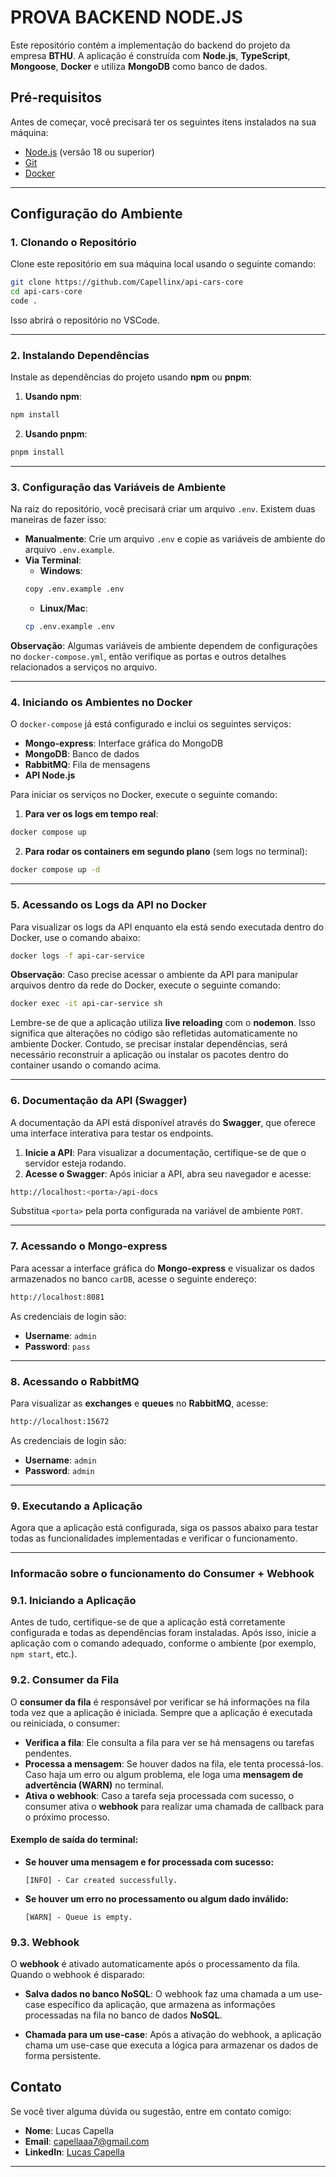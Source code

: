 
# PROVA BACKEND NODE.JS

Este repositório contém a implementação do backend do projeto da empresa **BTHU**. A aplicação é construída com **Node.js**, **TypeScript**, **Mongoose**, **Docker** e utiliza **MongoDB** como banco de dados.

## Pré-requisitos

Antes de começar, você precisará ter os seguintes itens instalados na sua máquina:

- [Node.js](https://nodejs.org/) (versão 18 ou superior)
- [Git](https://git-scm.com/)
- [Docker](https://www.docker.com/)

---

## Configuração do Ambiente

### 1. Clonando o Repositório

Clone este repositório em sua máquina local usando o seguinte comando:

```bash
git clone https://github.com/Capellinx/api-cars-core
cd api-cars-core
code .
```

Isso abrirá o repositório no VSCode.

---

### 2. Instalando Dependências

Instale as dependências do projeto usando **npm** ou **pnpm**:

1. **Usando npm**:
```bash
npm install
```

2. **Usando pnpm**:
```bash
pnpm install
```

---

### 3. Configuração das Variáveis de Ambiente

Na raiz do repositório, você precisará criar um arquivo `.env`. Existem duas maneiras de fazer isso:

- **Manualmente**: Crie um arquivo `.env` e copie as variáveis de ambiente do arquivo `.env.example`.
- **Via Terminal**:
  - **Windows**: 
  ```bash
  copy .env.example .env
  ```
  - **Linux/Mac**:
  ```bash
  cp .env.example .env
  ```

**Observação**: Algumas variáveis de ambiente dependem de configurações no `docker-compose.yml`, então verifique as portas e outros detalhes relacionados a serviços no arquivo.

---

### 4. Iniciando os Ambientes no Docker

O `docker-compose` já está configurado e inclui os seguintes serviços:

- **Mongo-express**: Interface gráfica do MongoDB
- **MongoDB**: Banco de dados
- **RabbitMQ**: Fila de mensagens
- **API Node.js**

Para iniciar os serviços no Docker, execute o seguinte comando:

1. **Para ver os logs em tempo real**:
```bash
docker compose up
```

2. **Para rodar os containers em segundo plano** (sem logs no terminal):
```bash
docker compose up -d
```

---

### 5. Acessando os Logs da API no Docker

Para visualizar os logs da API enquanto ela está sendo executada dentro do Docker, use o comando abaixo:

```bash
docker logs -f api-car-service
```

**Observação**: Caso precise acessar o ambiente da API para manipular arquivos dentro da rede do Docker, execute o seguinte comando:

```bash
docker exec -it api-car-service sh
```

Lembre-se de que a aplicação utiliza **live reloading** com o **nodemon**. Isso significa que alterações no código são refletidas automaticamente no ambiente Docker. Contudo, se precisar instalar dependências, será necessário reconstruir a aplicação ou instalar os pacotes dentro do container usando o comando acima.

---

### 6. Documentação da API (Swagger)

A documentação da API está disponível através do **Swagger**, que oferece uma interface interativa para testar os endpoints.

1. **Inicie a API**: Para visualizar a documentação, certifique-se de que o servidor esteja rodando.
2. **Acesse o Swagger**: Após iniciar a API, abra seu navegador e acesse:
```bash
http://localhost:<porta>/api-docs
```
Substitua `<porta>` pela porta configurada na variável de ambiente `PORT`.

---

### 7. Acessando o Mongo-express

Para acessar a interface gráfica do **Mongo-express** e visualizar os dados armazenados no banco `carDB`, acesse o seguinte endereço:

```bash
http://localhost:8081
```

As credenciais de login são:

- **Username**: `admin`
- **Password**: `pass`

---

### 8. Acessando o RabbitMQ

Para visualizar as **exchanges** e **queues** no **RabbitMQ**, acesse:

```bash
http://localhost:15672
```

As credenciais de login são:

- **Username**: `admin`
- **Password**: `admin`

---

### 9. Executando a Aplicação

Agora que a aplicação está configurada, siga os passos abaixo para testar todas as funcionalidades implementadas e verificar o funcionamento.

---

### Informacão sobre o funcionamento do Consumer + Webhook

### 9.1. **Iniciando a Aplicação**

Antes de tudo, certifique-se de que a aplicação está corretamente configurada e todas as dependências foram instaladas. Após isso, inicie a aplicação com o comando adequado, conforme o ambiente (por exemplo, `npm start`, etc.).

### 9.2. **Consumer da Fila**

O **consumer da fila** é responsável por verificar se há informações na fila toda vez que a aplicação é iniciada. Sempre que a aplicação é executada ou reiniciada, o consumer:

- **Verifica a fila**: Ele consulta a fila para ver se há mensagens ou tarefas pendentes.
- **Processa a mensagem**: Se houver dados na fila, ele tenta processá-los. Caso haja um erro ou algum problema, ele loga uma **mensagem de advertência (WARN)** no terminal.
- **Ativa o webhook**: Caso a tarefa seja processada com sucesso, o consumer ativa o **webhook** para realizar uma chamada de callback para o próximo processo.

#### Exemplo de saída do terminal:

- **Se houver uma mensagem e for processada com sucesso:**
    ```
    [INFO] - Car created successfully.
    ```

- **Se houver um erro no processamento ou algum dado inválido:**
    ```
    [WARN] - Queue is empty.
    ```

### 9.3. **Webhook**

O **webhook** é ativado automaticamente após o processamento da fila. Quando o webhook é disparado:

- **Salva dados no banco NoSQL**: O webhook faz uma chamada a um use-case específico da aplicação, que armazena as informações processadas na fila no banco de dados **NoSQL**.
  
- **Chamada para um use-case**: Após a ativação do webhook, a aplicação chama um use-case que executa a lógica para armazenar os dados de forma persistente.


## Contato

Se você tiver alguma dúvida ou sugestão, entre em contato comigo:

- **Nome**: Lucas Capella
- **Email**: capellaaa7@gmail.com
- **LinkedIn**: [Lucas Capella](https://www.linkedin.com/in/lucas-capella-dev/)

---
